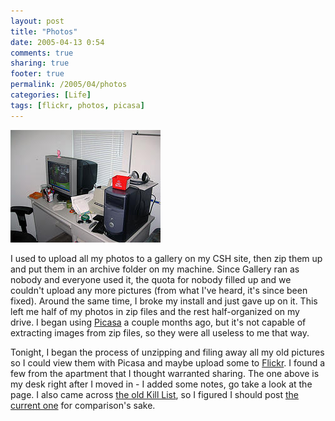 ```yaml
---
layout: post
title: "Photos"
date: 2005-04-13 0:54
comments: true
sharing: true
footer: true
permalink: /2005/04/photos
categories: [Life]
tags: [flickr, photos, picasa]
---
```

<div class="imgRight">
<a href="http://www.flickr.com/photos/brockli/9282945/" title="Photo Sharing"><img src="/files/images/9282945_a6aa5bd779_m.jpg" width="240" height="180" alt="My desk shortly after moving into UC" /></a>
</div>

I used to upload all my photos to a gallery on my CSH site, then zip them up and put them in an archive folder on my machine.  Since Gallery ran as nobody and everyone used it, the quota for nobody filled up and we couldn't upload any more pictures (from what I've heard, it's since been fixed).  Around the same time, I broke my install and just gave up on it.  This left me half of my photos in zip files and the rest half-organized on my drive.  I began using <a href="http://www.picasa.com/">Picasa</a> a couple months ago, but it's not capable of extracting images from zip files, so they were all useless to me that way.

Tonight, I began the process of unzipping and filing away all my old pictures so I could view them with Picasa and maybe upload some to <a href="http://www.flickr.com/photos/brockli">Flickr</a>.  I found a few from the apartment that I thought warranted sharing.  The one above is my desk right after I moved in - I added some notes, go take a look at the page.  I also came across <a href="http://www.flickr.com/photos/brockli/9282930">the old Kill List</a>, so I figured I should post <a href="http://www.flickr.com/photos/brockli/9282924/">the current one</a> for comparison's sake.
